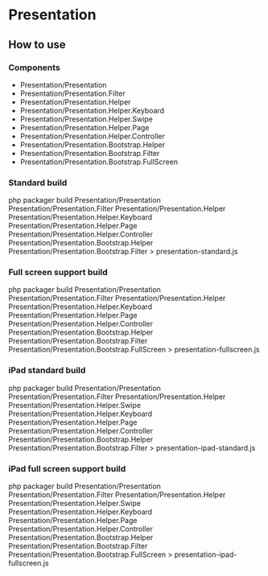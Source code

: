 Presentation
===========================================

How to use
-------------------------------------------


### Components

* Presentation/Presentation
* Presentation/Presentation.Filter
* Presentation/Presentation.Helper
* Presentation/Presentation.Helper.Keyboard
* Presentation/Presentation.Helper.Swipe
* Presentation/Presentation.Helper.Page
* Presentation/Presentation.Helper.Controller
* Presentation/Presentation.Bootstrap.Helper
* Presentation/Presentation.Bootstrap.Filter
* Presentation/Presentation.Bootstrap.FullScreen

### Standard build

php packager build Presentation/Presentation Presentation/Presentation.Filter Presentation/Presentation.Helper Presentation/Presentation.Helper.Keyboard Presentation/Presentation.Helper.Page Presentation/Presentation.Helper.Controller Presentation/Presentation.Bootstrap.Helper Presentation/Presentation.Bootstrap.Filter > presentation-standard.js


### Full screen support build

php packager build Presentation/Presentation Presentation/Presentation.Filter Presentation/Presentation.Helper Presentation/Presentation.Helper.Keyboard Presentation/Presentation.Helper.Page Presentation/Presentation.Helper.Controller Presentation/Presentation.Bootstrap.Helper Presentation/Presentation.Bootstrap.Filter Presentation/Presentation.Bootstrap.FullScreen > presentation-fullscreen.js



### iPad standard build

php packager build Presentation/Presentation Presentation/Presentation.Filter Presentation/Presentation.Helper Presentation/Presentation.Helper.Swipe Presentation/Presentation.Helper.Keyboard Presentation/Presentation.Helper.Page Presentation/Presentation.Helper.Controller Presentation/Presentation.Bootstrap.Helper Presentation/Presentation.Bootstrap.Filter > presentation-ipad-standard.js


### iPad full screen support build

php packager build Presentation/Presentation Presentation/Presentation.Filter Presentation/Presentation.Helper Presentation/Presentation.Helper.Swipe Presentation/Presentation.Helper.Keyboard Presentation/Presentation.Helper.Page Presentation/Presentation.Helper.Controller Presentation/Presentation.Bootstrap.Helper Presentation/Presentation.Bootstrap.Filter Presentation/Presentation.Bootstrap.FullScreen > presentation-ipad-fullscreen.js


